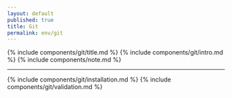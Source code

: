 ```yaml
---
layout: default
published: true
title: Git
permalink: env/git
---
```


{% include components/git/title.md %}
{% include components/git/intro.md %}
{% include components/note.md %}

---

{% include components/git/installation.md %}
{% include components/git/validation.md %}
